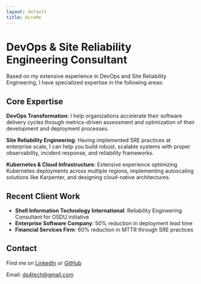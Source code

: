 ```yaml
---
layout: default
title: HireMe
---
```


# DevOps & Site Reliability Engineering Consultant

Based on my extensive experience in DevOps and Site Reliability Engineering, I have specialized expertise in the following areas:

## Core Expertise

**DevOps Transformation**: I help organizations accelerate their software delivery cycles through metrics-driven assessment and optimization of their development and deployment processes.

**Site Reliability Engineering**: Having implemented SRE practices at enterprise scale, I can help you build robust, scalable systems with proper observability, incident response, and reliability frameworks.

**Kubernetes & Cloud Infrastructure**: Extensive experience optimizing Kubernetes deployments across multiple regions, implementing autoscaling solutions like Karpenter, and designing cloud-native architectures.

## Recent Client Work

- **Shell Information Technology International**: Reliability Engineering Consultant for OSDU initiative
- **Enterprise Software Company**: 50% reduction in deployment lead time 
- **Financial Services Firm**: 60% reduction in MTTR through SRE practices

## Contact

Find me on [LinkedIn](https://www.linkedin.com/in/mat-szymczyk/) or [GitHub](https://github.com/ds4tech)

Email: ds4tech@gmail.com